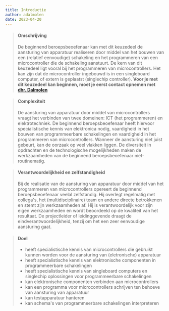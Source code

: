 ```yaml
---
title: Introductie
author: adalmolen
date: 2023-04-20
---
```


> #### Omschrijving
> De beginnend beroepsbeoefenaar kan met dit keuzedeel de aansturing van apparatuur realiseren door middel van het bouwen van een (relatief eenvoudige) schakeling en het programmeren van een microcontroller die de schakeling aanstuurt. De kern van dit keuzedeel ligt vooral bij het programmeren van microcontrollers. Het kan zijn dat de microcontroller ingebouwd is in een singleboard computer, of extern is geplaatst (singlechip controller).
> **Voor je met dit keuzedeel kan beginnen, moet je eerst contact opnemen met [dhr. Dalmolen](mailto:adalmolen@deltion.nl?subject=Keuzedeel%20Programmeren%20van%20Microcontrollers)**

> #### Complexiteit
> De aansturing van apparatuur door middel van microcontrollers vraagt het verbinden van twee domeinen: ICT (het programmeren) en elektrotechniek. De beginnend beroepsbeoefenaar heeft hiervoor specialistische kennis van elektronica nodig, vaardigheid in het bouwen van programmeerbare schakelingen en vaardigheid in het programmeren van microcontrollers. Wanneer de aansturing niet juist gebeurt, kan de oorzaak op veel vlakken liggen. De diversiteit in opdrachten en de technologische mogelijkheden maken de werkzaamheden van de beginnend beroepsbeoefenaar niet-routinematig.

> #### Verantwoordelijkheid en zelfstandigheid
> Bij de realisatie van de aansturing van apparatuur door middel van het programmeren van microcontrollers opereert de beginnend beroepsbeoefenaar veelal zelfstandig. Hij overlegt regelmatig met collega's, het (multidisciplinaire) team en andere directe betrokkenen en stemt zijn werkzaamheden af. Hij is verantwoordelijk voor zijn eigen werkzaamheden en wordt beoordeeld op de kwaliteit van het resultaat. De projectleider of leidinggevende draagt de eindverantwoordelijkheid, tenzij om het een zeer eenvoudige aansturing gaat.

> #### Doel
> - heeft specialistische kennis van microcontrollers die gebruikt kunnen worden voor de aansturing van (eletronische) apparatuur
> - heeft specialistische kennis van elektronische componenten in programmeerbare schakelingen
> - heeft specialistische kennis van singleboard computers en singlechip oplossingen voor programmeerbare schakelingen
> - kan elektronische componenten verbinden aan microcontrollers
> - kan een programma voor microcontrollers schrijven ten behoeve van aansturing van apparatuur
> - kan testapparatuur hanteren
> - kan schema's van programmeerbare schakelingen interpreteren


